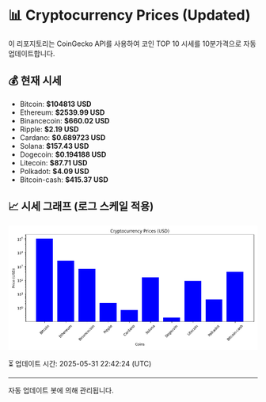 
# 📊 Cryptocurrency Prices (Updated)

이 리포지토리는 CoinGecko API를 사용하여 코인 TOP 10 시세를 10분가격으로 자동 업데이트합니다.

## 💰 현재 시세
- Bitcoin: **$104813 USD**
- Ethereum: **$2539.99 USD**
- Binancecoin: **$660.02 USD**
- Ripple: **$2.19 USD**
- Cardano: **$0.689723 USD**
- Solana: **$157.43 USD**
- Dogecoin: **$0.194188 USD**
- Litecoin: **$87.71 USD**
- Polkadot: **$4.09 USD**
- Bitcoin-cash: **$415.37 USD**

## 📈 시세 그래프 (로그 스케일 적용)
![Crypto Prices](crypto_prices.png)

⏳ 업데이트 시간: 2025-05-31 22:42:24 (UTC)

---
자동 업데이트 봇에 의해 관리됩니다.
